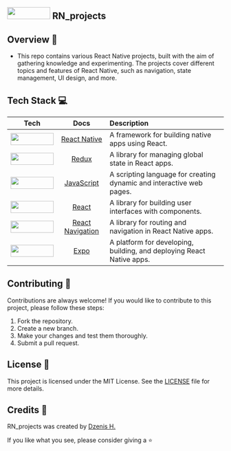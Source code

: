 ## <img src="https://img.shields.io/badge/React_Native-20232A?style=for-the-badge&logo=react&logoColor=61DAFB" width="100" height="28"> RN_projects

## Overview 📝
* This repo contains various React Native projects, built with the aim of gathering knowledge and experimenting. The projects cover different topics and features of React Native, such as navigation, state management, UI design, and more.

##

## Tech Stack 💻
| Tech | Docs | Description |
| :---: | :---: | :--- |
| <img src="https://img.shields.io/badge/React_Native-20232A?style=for-the-badge&logo=react&logoColor=61DAFB" width="100" height="28"> | [React Native](https://reactnative.dev/docs/getting-started) | A framework for building native apps using React. |
| <img src="https://img.shields.io/badge/Redux-593D88?style=for-the-badge&logo=redux&logoColor=white" width="100" height="28"> | [Redux](https://redux.js.org/introduction/getting-started) | A library for managing global state in React apps. |
| <img src="https://img.shields.io/badge/JavaScript-F7DF1E?style=for-the-badge&logo=javascript&logoColor=black" width="100" height="28"> | [JavaScript](https://developer.mozilla.org/en-US/docs/Web/JavaScript) | A scripting language for creating dynamic and interactive web pages. |
| <img src="https://img.shields.io/badge/React-20232A?style=for-the-badge&logo=react&logoColor=61DAFB" width="100" height="28"> | [React](https://reactjs.org/docs/getting-started.html) | A library for building user interfaces with components. |
| <img src="https://img.shields.io/badge/react_navigation-20232A?style=for-the-badge&logo=react-router&logoColor=CA4245" width="100" height="28"> | [React Navigation](https://reactnavigation.org/docs/getting-started) | A library for routing and navigation in React Native apps. |
| <img src="https://img.shields.io/badge/expo-000020?style=for-the-badge&logo=expo&logoColor=white" width="100" height="28"> | [Expo](https://docs.expo.dev/) | A platform for developing, building, and deploying React Native apps. |

##

## Contributing 🙌
Contributions are always welcome! If you would like to contribute to this project, please follow these steps:
1. Fork the repository.
2. Create a new branch.
3. Make your changes and test them thoroughly.
4. Submit a pull request.
##

## License 📄
This project is licensed under the MIT License. See the [LICENSE](https://docs.google.com/document/d/11WK7tVoTFRMcWCuGZQCRWxEsDUEJ_6ArtfV-NjWcBCU/edit?usp=sharing) file for more details.

##
## Credits 🙏
RN_projects was created by [Dzenis H.](https://www.dzenis.tech)

If you like what you see, please consider giving a ⭐️

##
